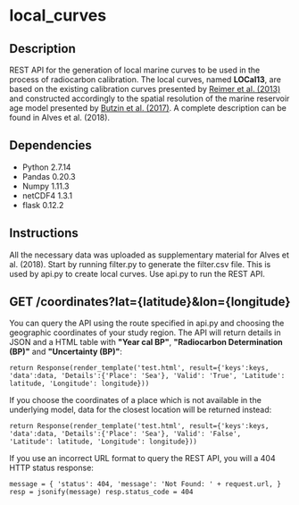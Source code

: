 # local_curves

## Description

REST API for the generation of local marine curves to be used in the process of radiocarbon calibration. The local curves, 
named **LOCal13**, are based on the existing calibration curves presented by [Reimer et al. (2013)](https://journals.uair.arizona.edu/index.php/radiocarbon/article/view/16947) and constructed accordingly 
to the spatial resolution of the marine reservoir age model presented by [Butzin et al. (2017)](http://onlinelibrary.wiley.com/doi/10.1002/2017GL074688/full). 
A complete description can be found in Alves et al. (2018). 

## Dependencies  

* Python 2.7.14
* Pandas 0.20.3
* Numpy  1.11.3 
* netCDF4 1.3.1
* flask   0.12.2

## Instructions 

All the necessary data was uploaded as supplementary material for Alves et al. (2018). Start by running filter.py to generate the filter.csv file. 
This is used by api.py to create local curves. Use api.py to run the REST API. 

## GET /coordinates?lat={latitude}&lon={longitude}

You can query the API using the route specified in api.py and choosing the geographic coordinates of your study region.
The API will return details in JSON and a HTML table with **"Year cal BP"**, **"Radiocarbon Determination (BP)"** and **"Uncertainty (BP)"**: 

`return Response(render_template('test.html', result={'keys':keys, 'data':data, 'Details':{'Place': 'Sea'}, 'Valid': 'True',
        'Latitude': latitude, 'Longitude': longitude}))`

If you choose the coordinates of a place which is not available in the underlying model, data for the closest location will be returned instead:

`return Response(render_template('test.html', result={'keys':keys, 'data':data, 'Details':{'Place': 'Sea'}, 'Valid': 'False', 
        'Latitude': latitude, 'Longitude': longitude}))`

If you use an incorrect URL format to query the REST API, you will a 404 HTTP status response:

`message = {
            'status': 404,
            'message': 'Not Found: ' + request.url,
    }
    resp = jsonify(message)
    resp.status_code = 404`


